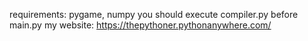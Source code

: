 requirements: pygame, numpy
you should execute compiler.py before main.py
my website: https://thepythoner.pythonanywhere.com/
